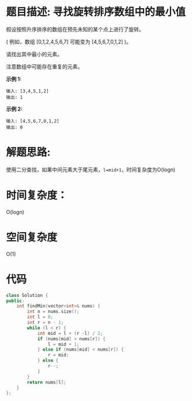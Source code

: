 # 题目描述:  寻找旋转排序数组中的最小值

假设按照升序排序的数组在预先未知的某个点上进行了旋转。

( 例如，数组 [0,1,2,4,5,6,7] 可能变为 [4,5,6,7,0,1,2] )。

请找出其中最小的元素。

注意数组中可能存在重复的元素。

**示例 1:**
```
输入: [3,4,5,1,2]
输出: 1
```

**示例 2:**
```
输入: [4,5,6,7,0,1,2]
输出: 0
```

  
# 解题思路:

使用二分查找，如果中间元素大于尾元素，``l=mid+1``，时间复杂度为O(logn)
 
# 时间复杂度：
  
  O(logn)
  
# 空间复杂度
  O(1)
  
# 代码
```c++
class Solution {
public:
    int findMin(vector<int>& nums) {
        int n = nums.size();
        int l = 0;
        int r = n - 1;
        while (l < r) {
            int mid = l + (r -l) / 2;
            if (nums[mid] > nums[r]) {
                l = mid + 1;
            } else if (nums[mid] < nums[r]) {
                r = mid;
            } else {
                r--;
            }
        }
        return nums[l];
    }
};
```
